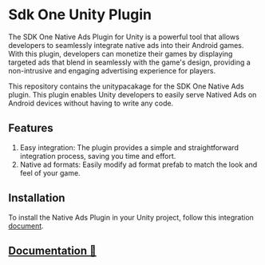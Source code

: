# Sdk One Unity Plugin
The SDK One Native Ads Plugin for Unity is a powerful tool that allows developers to seamlessly integrate native ads into their Android games. With this plugin, developers can monetize their games by displaying targeted ads that blend in seamlessly with the game's design, providing a non-intrusive and engaging advertising experience for players.

This repository contains the unitypacakage for the SDK One Native Ads plugin. This plugin enables Unity developers to easily serve Natived Ads on Android devices without having to write any code.

## Features
1. Easy integration: The plugin provides a simple and straightforward integration process, saving you time and effort.
2. Native ad formats: Easily modify ad format prefab to match the look and feel of your game.

## Installation
To install the Native Ads Plugin in your Unity project, follow this integration [document](https://greedygame.github.io/sdkone-unity_native_ads_plugin/).

## [Documentation 📓](https://github.com/GreedyGame/sdkone-unity_native_ads_plugin/wiki)
